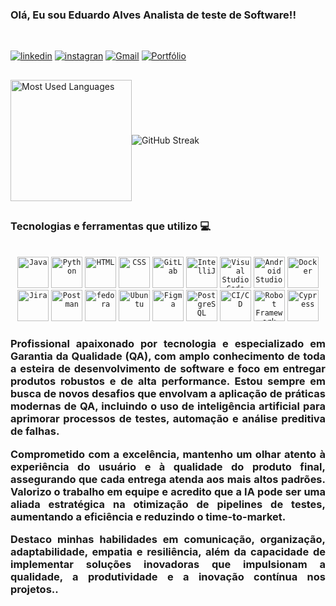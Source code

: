 

### Olá, Eu sou Eduardo Alves Analista de teste de Software!!
<br>

[![linkedin](https://img.shields.io/badge/LinkedIn-0077B5?style=for-the-badge&logo=linkedin&logoColor=white/)](https://www.linkedin.com/in/eduardo-alves95/)
[![instagran](https://img.shields.io/badge/Instagram-E4405F?style=for-the-badge&logo=instagram&logoColor=white)](https://www.instagram.com/edu_alves95/)
[![Gmail](https://img.shields.io/badge/Gmail-D14836?style=for-the-badge&logo=gmail&logoColor=white)](mailto:eduardo.telecomrbs@gmail.com)
[![Portfólio](https://img.shields.io/badge/Portfólio-Visitar-blue?style=for-the-badge&logo=google-chrome&logoColor=white)](https://edugitqa.github.io/Portifolio_Eduardo/)
##
<div style="display: flex; align-items: center;">
  <img height="194em" src="https://github-readme-stats.vercel.app/api/top-langs/?username=edugitQA&layout=compact&langs_count=7&theme=highcontrast" alt="Most Used Languages"/>
	
  <img src="https://github-readme-streak-stats-beta-seven.vercel.app?user=edugitQA&theme=highcontrast&locale=pt_BR&date_format=j%20M%5B%20Y%5D" alt="GitHub Streak"/>
</div>


##

### Tecnologias e ferramentas que utilizo 💻
<div style="display: inline_block"><br/>
	<div style="display: inline_block">       
<div align="center">
	<code><img width="50" src="https://user-images.githubusercontent.com/25181517/117201156-9a724800-adec-11eb-9a9d-3cd0f67da4bc.png" alt="Java" title="Java"/></code>
	<code><img width="50" src="https://raw.githubusercontent.com/marwin1991/profile-technology-icons/refs/heads/main/icons/python.png" alt="Python" title="Python"/></code>
	<code><img width="50" src="https://user-images.githubusercontent.com/25181517/192158954-f88b5814-d510-4564-b285-dff7d6400dad.png" alt="HTML" title="HTML"/></code>
	<code><img width="50" src="https://user-images.githubusercontent.com/25181517/183898674-75a4a1b1-f960-4ea9-abcb-637170a00a75.png" alt="CSS" title="CSS"/></code>
	<code><img width="50" src="https://user-images.githubusercontent.com/25181517/192108376-c675d39b-90f6-4073-bde6-5a9291644657.png" alt="GitLab" title="GitLab"/></code>
	<code><img width="50" src="https://user-images.githubusercontent.com/25181517/192108890-200809d1-439c-4e23-90d3-b090cf9a4eea.png" alt="IntelliJ" title="IntelliJ"/></code>
	<code><img width="50" src="https://user-images.githubusercontent.com/25181517/192108891-d86b6220-e232-423a-bf5f-90903e6887c3.png" alt="Visual Studio Code" title="Visual Studio Code"/></code>
	<code><img width="50" src="https://user-images.githubusercontent.com/25181517/192108895-20dc3343-43e3-4a54-a90e-13a4abbc57b9.png" alt="Android Studio" title="Android Studio"/></code>
		<code><img width="50" src="https://user-images.githubusercontent.com/25181517/117207330-263ba280-adf4-11eb-9b97-0ac5b40bc3be.png" alt="Docker" title="Docker"/></code>
	<code><img width="50" src="https://user-images.githubusercontent.com/25181517/183912952-83784e94-629d-4c34-a961-ae2ae795b662.png" alt="Jira" title="Jira"/></code>
	<code><img width="50" src="https://user-images.githubusercontent.com/25181517/192109061-e138ca71-337c-4019-8d42-4792fdaa7128.png" alt="Postman" title="Postman"/></code>
	<code><img width="50" src="https://user-images.githubusercontent.com/25181517/186885787-4011a347-1f68-472c-bf8b-31ed1bb4f8ce.png" alt="fedora" title="fedora"/></code>
	<code><img width="50" src="https://user-images.githubusercontent.com/25181517/186884153-99edc188-e4aa-4c84-91b0-e2df260ebc33.png" alt="Ubuntu" title="Ubuntu"/></code>
	<code><img width="50" src="https://user-images.githubusercontent.com/25181517/189715289-df3ee512-6eca-463f-a0f4-c10d94a06b2f.png" alt="Figma" title="Figma"/></code>
	<code><img width="50" src="https://user-images.githubusercontent.com/25181517/117208740-bfb78400-adf5-11eb-97bb-09072b6bedfc.png" alt="PostgreSQL" title="PostgreSQL"/></code>
	<code><img width="50" src="https://user-images.githubusercontent.com/25181517/183868728-b2e11072-00a5-47e2-8a4e-4ebbb2b8c554.png" alt="CI/CD" title="CI/CD"/></code>
	<code><img width="50" src="https://user-images.githubusercontent.com/25181517/201476821-3431d126-ae72-4c2a-a3c7-8a847070beeb.png" alt="Robot Framework" title="Robot Framework"/></code>
 	<code><img width="50" src="https://user-images.githubusercontent.com/68279555/200387386-276c709f-380b-46cc-81fd-f292985927a8.png" alt="Cypress" title="Cypress"/></code>

	
</div>

<h3 align="justify"> Profissional apaixonado por tecnologia e especializado em Garantia da Qualidade (QA), com amplo conhecimento de toda a esteira de desenvolvimento de software e foco em entregar produtos robustos e de alta performance. Estou sempre em busca de novos desafios que envolvam a aplicação de práticas modernas de QA, incluindo o uso de inteligência artificial para aprimorar processos de testes, automação e análise preditiva de falhas.

Comprometido com a excelência, mantenho um olhar atento à experiência do usuário e à qualidade do produto final, assegurando que cada entrega atenda aos mais altos padrões. Valorizo o trabalho em equipe e acredito que a IA pode ser uma aliada estratégica na otimização de pipelines de testes, aumentando a eficiência e reduzindo o time-to-market.

Destaco minhas habilidades em comunicação, organização, adaptabilidade, empatia e resiliência, além da capacidade de implementar soluções inovadoras que impulsionam a qualidade, a produtividade e a inovação contínua nos projetos.. </h3>


 

	


















